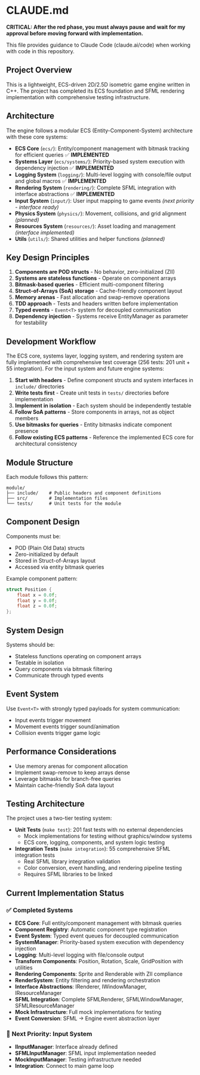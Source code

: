 # CLAUDE.md

**CRITICAL: After the red phase, you must always pause and wait for my approval before moving forward with implementation.**

This file provides guidance to Claude Code (claude.ai/code) when working with code in this repository.

## Project Overview

This is a lightweight, ECS-driven 2D/2.5D isometric game engine written in C++. The project has completed its ECS foundation and SFML rendering implementation with comprehensive testing infrastructure.

## Architecture

The engine follows a modular ECS (Entity-Component-System) architecture with these core systems:

- **ECS Core** (`ecs/`): Entity/component management with bitmask tracking for efficient queries ✅ **IMPLEMENTED**
- **Systems Layer** (`ecs/systems/`): Priority-based system execution with dependency injection ✅ **IMPLEMENTED**
- **Logging System** (`logging/`): Multi-level logging with console/file output and global macros ✅ **IMPLEMENTED**
- **Rendering System** (`rendering/`): Complete SFML integration with interface abstractions ✅ **IMPLEMENTED**
- **Input System** (`input/`): User input mapping to game events *(next priority - interface ready)*
- **Physics System** (`physics/`): Movement, collisions, and grid alignment *(planned)*
- **Resources System** (`resources/`): Asset loading and management *(interface implemented)*
- **Utils** (`utils/`): Shared utilities and helper functions *(planned)*

## Key Design Principles

1. **Components are POD structs** - No behavior, zero-initialized (ZII)
2. **Systems are stateless functions** - Operate on component arrays
3. **Bitmask-based queries** - Efficient multi-component filtering
4. **Struct-of-Arrays (SoA) storage** - Cache-friendly component layout
5. **Memory arenas** - Fast allocation and swap-remove operations
6. **TDD approach** - Tests and headers written before implementation
7. **Typed events** - `Event<T>` system for decoupled communication
8. **Dependency injection** - Systems receive EntityManager as parameter for testability

## Development Workflow

The ECS core, systems layer, logging system, and rendering system are fully implemented with comprehensive test coverage (256 tests: 201 unit + 55 integration). For the input system and future engine systems:

1. **Start with headers** - Define component structs and system interfaces in `include/` directories
2. **Write tests first** - Create unit tests in `tests/` directories before implementation  
3. **Implement in isolation** - Each system should be independently testable
4. **Follow SoA patterns** - Store components in arrays, not as object members
5. **Use bitmasks for queries** - Entity bitmasks indicate component presence
6. **Follow existing ECS patterns** - Reference the implemented ECS core for architectural consistency

## Module Structure

Each module follows this pattern:
```
module/
├── include/    # Public headers and component definitions
├── src/        # Implementation files  
└── tests/      # Unit tests for the module
```

## Component Design

Components must be:
- POD (Plain Old Data) structs
- Zero-initialized by default
- Stored in Struct-of-Arrays layout
- Accessed via entity bitmask queries

Example component pattern:
```cpp
struct Position {
    float x = 0.0f;
    float y = 0.0f;
    float z = 0.0f;
};
```

## System Design

Systems should be:
- Stateless functions operating on component arrays
- Testable in isolation
- Query components via bitmask filtering
- Communicate through typed events

## Event System

Use `Event<T>` with strongly typed payloads for system communication:
- Input events trigger movement
- Movement events trigger sound/animation
- Collision events trigger game logic

## Performance Considerations

- Use memory arenas for component allocation
- Implement swap-remove to keep arrays dense
- Leverage bitmasks for branch-free queries
- Maintain cache-friendly SoA data layout

## Testing Architecture

The project uses a two-tier testing system:

- **Unit Tests** (`make test`): 201 fast tests with no external dependencies
  - Mock implementations for testing without graphics/window systems
  - ECS core, logging, components, and system logic testing
- **Integration Tests** (`make integration`): 55 comprehensive SFML integration tests
  - Real SFML library integration validation
  - Color conversion, event handling, and rendering pipeline testing
  - Requires SFML libraries to be linked

## Current Implementation Status

### ✅ **Completed Systems**
- **ECS Core**: Full entity/component management with bitmask queries
- **Component Registry**: Automatic component type registration
- **Event System**: Typed event queues for decoupled communication
- **SystemManager**: Priority-based system execution with dependency injection
- **Logging**: Multi-level logging with file/console output
- **Transform Components**: Position, Rotation, Scale, GridPosition with utilities
- **Rendering Components**: Sprite and Renderable with ZII compliance
- **RenderSystem**: Entity filtering and rendering orchestration
- **Interface Abstractions**: IRenderer, IWindowManager, IResourceManager
- **SFML Integration**: Complete SFMLRenderer, SFMLWindowManager, SFMLResourceManager
- **Mock Infrastructure**: Full mock implementations for testing
- **Event Conversion**: SFML → Engine event abstraction layer

### 🚧 **Next Priority: Input System**
- **IInputManager**: Interface already defined
- **SFMLInputManager**: SFML input implementation needed
- **MockInputManager**: Testing infrastructure needed
- **Integration**: Connect to main game loop